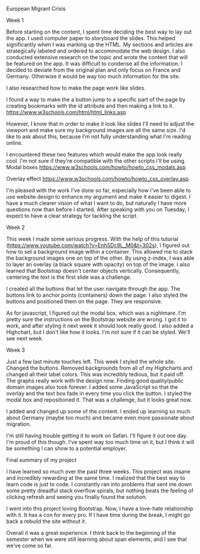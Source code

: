 European Migrant Crisis

Week 1

Before starting on the content, I spent time deciding the best way to lay out the app. I used computer paper to storyboard the slides. This helped significantly when I was marking up the HTML. My sections and articles are strategically labeled and ordered to accommodate the web design. I also conducted extensive research on the topic and wrote the content that will be featured on the app. It was difficult to condense all the information. I decided to deviate from the original plan and only focus on France and Germany. Otherwise it would be way too much information for the site.

I also researched how to make the page work like slides.

I found a way to make the a button jump to a specific part of the page by creating bookmarks with the id attribute and then making a link to it.
https://www.w3schools.com/html/html_links.asp

However, I know that in order to make it look like slides I'll need to adjust the viewport and make sure my background images are all the same size. I'd like to ask about this, because I'm not fully understanding what I'm reading online.

I encountered these two features which would make the app look really cool. I'm not sure if they're compatible with the other scripts i'll be using.  
Modal boxes
https://www.w3schools.com/howto/howto_css_modals.asp

Overlay effect
https://www.w3schools.com/howto/howto_css_overlay.asp   

I'm pleased with the work I've done so far, especially how i've been able to use website design to enhance my argument and make it easier to digest. I have a much clearer vision of what I want to do, but naturally I have more questions now than before I started. After speaking with you on Tuesday, I expect to have a clear strategy for tackling the script.

Week 2

This week I made some serious progress. With the help of this tutorial (https://www.youtube.com/watch?v=Enh5Dc9L_M0&t=302s), I figured out how to set a background image within a container. This allowed me to stack the background images one on top of the other. By using z-index, I was able to layer an overlay (a black square with opacity) on top of the image. I also learned that Bootstrap doesn't center objects vertically. Consequently, centering the text is the first slide was a challenge.

I created all the buttons that let the user navigate through the app. The buttons link to anchor points (containers) down the page. I also styled the buttons and positioned them on the page. They are responsive.

As for javascript, I figured out the modal box, which was a nightmare. I'm pretty sure the instructions on the Bootstrap website are wrong. I got it to work, and after styling it next week it should look really good. I also added a Highchart, but I don't like how it looks. I'm not sure if it can be styled. We'll see next week.

Week 3

Just a few last minute touches left. This week I styled the whole site. Changed the buttons. Removed backgrounds from all of my Highcharts and changed all their label colors. This was incredibly tedious, but it paid off. The graphs really work with the design now. Finding good quality/public domain images also took forever. I added some JavaScript so that the overlay and the text box fade in every time you click the button. I styled the modal box and repositioned it. That was a challenge, but it looks great now.

I added and changed up some of the content. I ended up learning so much about Germany (maybe too much) and became even more passionate about migration.

I'm still having trouble getting it to work on Safari. I'll figure it out one day. I'm proud of this though. I've spent way too much time on it, but I think it will be something I can show to a potential employer.

Final summary of my project

I have learned so much over the past three weeks. This project was insane and incredibly rewarding at the same time. I realized that the best way to learn code is just to code. I constantly ran into problems that sent me down some pretty dreadful stack overflow spirals, but nothing beats the feeling of clicking refresh and seeing you finally found the solution.

I went into this project loving Bootstrap. Now, I have a love-hate relationship with it. It has a con for every pro. If I have time during the break, I might go back a rebuild the site without it.

Overall it was a great experience. I think back to the beginning of the semester when we were still learning about span elements, and I see that we’ve come so far.
